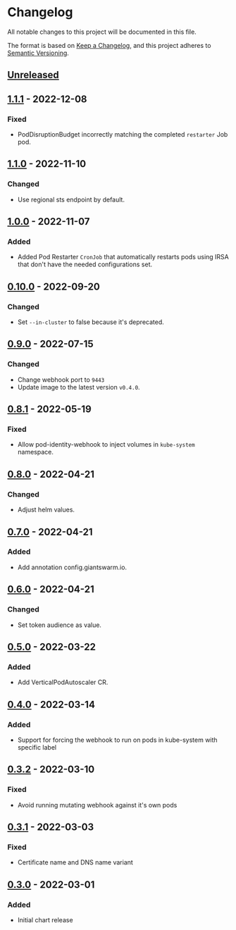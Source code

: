 # Changelog

All notable changes to this project will be documented in this file.

The format is based on [Keep a Changelog](https://keepachangelog.com/en/1.0.0/),
and this project adheres to [Semantic Versioning](https://semver.org/spec/v2.0.0.html).

## [Unreleased]

## [1.1.1] - 2022-12-08

### Fixed

- PodDisruptionBudget incorrectly matching the completed `restarter` Job pod.

## [1.1.0] - 2022-11-10

### Changed

- Use regional sts endpoint by default.

## [1.0.0] - 2022-11-07

### Added

- Added Pod Restarter `CronJob` that automatically restarts pods using IRSA that don't have the needed configurations set.

## [0.10.0] - 2022-09-20

### Changed

- Set `--in-cluster` to false because it's deprecated.

## [0.9.0] - 2022-07-15

### Changed

- Change webhook port to `9443`
- Update image to the latest version `v0.4.0`.

## [0.8.1] - 2022-05-19

### Fixed

- Allow pod-identity-webhook to inject volumes in `kube-system` namespace.

## [0.8.0] - 2022-04-21

### Changed

- Adjust helm values.

## [0.7.0] - 2022-04-21

### Added

- Add annotation config.giantswarm.io.

## [0.6.0] - 2022-04-21

### Changed

- Set token audience as value.

## [0.5.0] - 2022-03-22

### Added

- Add VerticalPodAutoscaler CR.

## [0.4.0] - 2022-03-14

### Added

- Support for forcing the webhook to run on pods in kube-system with specific label

## [0.3.2] - 2022-03-10

### Fixed

- Avoid running mutating webhook against it's own pods

## [0.3.1] - 2022-03-03

### Fixed

- Certificate name and DNS name variant

## [0.3.0] - 2022-03-01

### Added

- Initial chart release

[Unreleased]: https://github.com/giantswarm/aws-pod-identity-webhook/compare/v1.1.1...HEAD
[1.1.1]: https://github.com/giantswarm/aws-pod-identity-webhook/compare/v1.1.0...v1.1.1
[1.1.0]: https://github.com/giantswarm/aws-pod-identity-webhook/compare/v1.0.0...v1.1.0
[1.0.0]: https://github.com/giantswarm/aws-pod-identity-webhook/compare/v0.10.0...v1.0.0
[0.10.0]: https://github.com/giantswarm/aws-pod-identity-webhook/compare/v0.9.0...v0.10.0
[0.9.0]: https://github.com/giantswarm/aws-pod-identity-webhook/compare/v0.8.1...v0.9.0
[0.8.1]: https://github.com/giantswarm/aws-pod-identity-webhook/compare/v0.8.0...v0.8.1
[0.8.0]: https://github.com/giantswarm/aws-pod-identity-webhook/compare/v0.7.0...v0.8.0
[0.7.0]: https://github.com/giantswarm/aws-pod-identity-webhook/compare/v0.6.0...v0.7.0
[0.6.0]: https://github.com/giantswarm/aws-pod-identity-webhook/compare/v0.5.0...v0.6.0
[0.5.0]: https://github.com/giantswarm/aws-pod-identity-webhook/compare/v0.4.0...v0.5.0
[0.4.0]: https://github.com/giantswarm/aws-pod-identity-webhook/compare/v0.3.2...v0.4.0
[0.3.2]: https://github.com/giantswarm/aws-pod-identity-webhook/compare/v0.3.1...v0.3.2
[0.3.1]: https://github.com/giantswarm/aws-pod-identity-webhook/compare/v0.3.0...v0.3.1
[0.3.0]: https://github.com/giantswarm/aws-pod-identity-webhook/releases/tag/v0.3.0
